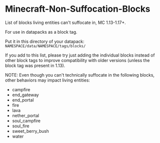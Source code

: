 # Minecraft-Non-Suffocation-Blocks
List of blocks living entities can't suffocate in, MC 1.13-1.17+.

For use in datapacks as a block tag.

Put it in this directory of your datapack:
`NAMESPACE/data/NAMESPACE/tags/blocks/`

If you add to this list, please try just adding the individual blocks 
instead of other block tags to improve compatibility with older versions (unless the block tag was present in 1.13).


NOTE:
Even though you can't technically suffocate in the following blocks, other behaviors may impact living entities: 
- campfire
- end_gateway
- end_portal
- fire
- lava
- nether_portal
- soul_campfire
- soul_fire
- sweet_berry_bush
- water
